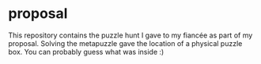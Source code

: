 # proposal
This repository contains the puzzle hunt I gave to my fiancée as part of my proposal. Solving the metapuzzle gave the location of a physical puzzle box. You can probably guess what was inside :)
